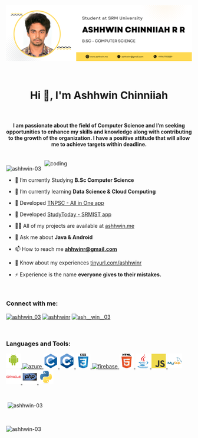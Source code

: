 ![logo](https://github.com/ashhwin-03/ashhwin-03/blob/main/Banner.png)
<br>
<br>
<br>
<h1 align="center">Hi 👋, I'm Ashhwin Chinniiah</h1>
<br>
<h4 align="center">I am passionate about the field of Computer Science and I’m seeking opportunities to enhance my skills and knowledge along with contributing to the growth of the organization. I have a positive attitude that will allow me to achieve targets within deadline.</h4>
<br>
<img align="right" alt="coding" width="400" src="https://camo.githubusercontent.com/716ee7cc5fca4bf92e56eb8a21ecde1a6e8eb69e45be0d0fabccd9fefc395a1a/68747470733a2f2f6d656469612e74656e6f722e636f6d2f696d616765732f62373933396437336433326362336365356534386138306464333564633539392f74656e6f722e676966" />

<p align="left"> <img src="https://komarev.com/ghpvc/?username=ashhwin-03&label=Profile%20views&color=0e75b6&style=flat" alt="ashhwin-03" /> </p>

- 🔭 I’m currently Studying **B.Sc Computer Science**

- 🌱 I’m currently learning **Data Science & Cloud Computing**

- 📱 Developed [TNPSC - All in One app](https://play.google.com/store/apps/details?id=com.pkinnovatives.tnpsc&hl=en_US&gl=US)

- 📱 Developed [StudyToday - SRMIST app](https://play.google.com/store/apps/details?id=pk.client&hl=en&gl=US)

- 👨‍💻 All of my projects are available at [ashhwin.me](ashhwin.me)

- 💬 Ask me about **Java & Android**

- 📫 How to reach me **ahhwinr@gmail.com**

- 📄 Know about my experiences [tinyurl.com/ashhwinr](tinyurl.com/ashhwinr)

- ⚡ Experience is the name **everyone gives to their mistakes.**

<br>

<h3 align="left">Connect with me:</h3>
<p align="left">
<a href="https://twitter.com/ashhwin_03" target="blank"><img align="center" src="https://raw.githubusercontent.com/rahuldkjain/github-profile-readme-generator/master/src/images/icons/Social/twitter.svg" alt="ashhwin_03" height="30" width="40" /></a>
<a href="https://linkedin.com/in/ashhwinr" target="blank"><img align="center" src="https://raw.githubusercontent.com/rahuldkjain/github-profile-readme-generator/master/src/images/icons/Social/linked-in-alt.svg" alt="ashhwinr" height="30" width="40" /></a>
<a href="https://instagram.com/ash__win__03" target="blank"><img align="center" src="https://raw.githubusercontent.com/rahuldkjain/github-profile-readme-generator/master/src/images/icons/Social/instagram.svg" alt="ash__win__03" height="30" width="40" /></a>
</p>

<br>

<h3 align="left">Languages and Tools:</h3>
<p align="left"> <a href="https://developer.android.com" target="_blank" rel="noreferrer"> <img src="https://raw.githubusercontent.com/devicons/devicon/master/icons/android/android-original-wordmark.svg" alt="android" width="40" height="40"/> </a> <a href="https://azure.microsoft.com/en-in/" target="_blank" rel="noreferrer"> <img src="https://www.vectorlogo.zone/logos/microsoft_azure/microsoft_azure-icon.svg" alt="azure" width="40" height="40"/> </a> <a href="https://www.cprogramming.com/" target="_blank" rel="noreferrer"> <img src="https://raw.githubusercontent.com/devicons/devicon/master/icons/c/c-original.svg" alt="c" width="40" height="40"/> </a> <a href="https://www.w3schools.com/cpp/" target="_blank" rel="noreferrer"> <img src="https://raw.githubusercontent.com/devicons/devicon/master/icons/cplusplus/cplusplus-original.svg" alt="cplusplus" width="40" height="40"/> </a> <a href="https://www.w3schools.com/css/" target="_blank" rel="noreferrer"> <img src="https://raw.githubusercontent.com/devicons/devicon/master/icons/css3/css3-original-wordmark.svg" alt="css3" width="40" height="40"/> </a> <a href="https://firebase.google.com/" target="_blank" rel="noreferrer"> <img src="https://www.vectorlogo.zone/logos/firebase/firebase-icon.svg" alt="firebase" width="40" height="40"/> </a> <a href="https://www.w3.org/html/" target="_blank" rel="noreferrer"> <img src="https://raw.githubusercontent.com/devicons/devicon/master/icons/html5/html5-original-wordmark.svg" alt="html5" width="40" height="40"/> </a> <a href="https://www.java.com" target="_blank" rel="noreferrer"> <img src="https://raw.githubusercontent.com/devicons/devicon/master/icons/java/java-original.svg" alt="java" width="40" height="40"/> </a> <a href="https://developer.mozilla.org/en-US/docs/Web/JavaScript" target="_blank" rel="noreferrer"> <img src="https://raw.githubusercontent.com/devicons/devicon/master/icons/javascript/javascript-original.svg" alt="javascript" width="40" height="40"/> </a> <a href="https://www.mysql.com/" target="_blank" rel="noreferrer"> <img src="https://raw.githubusercontent.com/devicons/devicon/master/icons/mysql/mysql-original-wordmark.svg" alt="mysql" width="40" height="40"/> </a> <a href="https://www.oracle.com/" target="_blank" rel="noreferrer"> <img src="https://raw.githubusercontent.com/devicons/devicon/master/icons/oracle/oracle-original.svg" alt="oracle" width="40" height="40"/> </a> <a href="https://www.php.net" target="_blank" rel="noreferrer"> <img src="https://raw.githubusercontent.com/devicons/devicon/master/icons/php/php-original.svg" alt="php" width="40" height="40"/> </a> <a href="https://www.python.org" target="_blank" rel="noreferrer"> <img src="https://raw.githubusercontent.com/devicons/devicon/master/icons/python/python-original.svg" alt="python" width="40" height="40"/> </a> </p>
<br>
<p>&nbsp;<img align="center" src="https://github-readme-stats.vercel.app/api?username=ashhwin-03&show_icons=true&locale=en" alt="ashhwin-03" /></p>
<br>
<p><img align="center" src="https://github-readme-streak-stats.herokuapp.com/?user=ashhwin-03&" alt="ashhwin-03" /></p>
